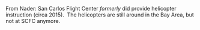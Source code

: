 From Nader: San Carlos Flight Center _formerly_ did provide helicopter instruction (circa 2015).  The helicopters are still around in the Bay Area, but not at SCFC anymore.